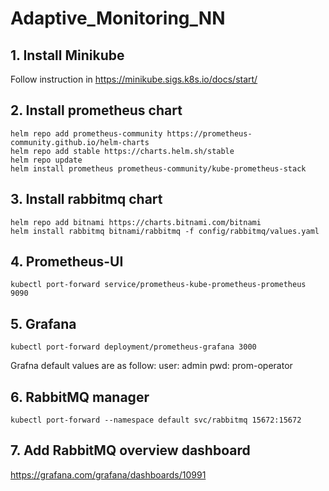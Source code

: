 # Adaptive_Monitoring_NN

## 1. Install Minikube
 
Follow instruction in https://minikube.sigs.k8s.io/docs/start/

## 2. Install prometheus chart

    helm repo add prometheus-community https://prometheus-community.github.io/helm-charts
    helm repo add stable https://charts.helm.sh/stable
    helm repo update
    helm install prometheus prometheus-community/kube-prometheus-stack 


## 3. Install rabbitmq chart
    helm repo add bitnami https://charts.bitnami.com/bitnami
    helm install rabbitmq bitnami/rabbitmq -f config/rabbitmq/values.yaml


## 4. Prometheus-UI
	kubectl port-forward service/prometheus-kube-prometheus-prometheus 9090
 

## 5. Grafana

    kubectl port-forward deployment/prometheus-grafana 3000

Grafna default values are as follow:
user: admin
pwd: prom-operator

## 6. RabbitMQ manager

    kubectl port-forward --namespace default svc/rabbitmq 15672:15672

## 7. Add RabbitMQ overview dashboard

https://grafana.com/grafana/dashboards/10991





